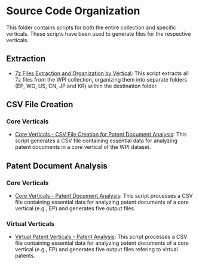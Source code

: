 # Source Code Organization
This folder contains scripts for both the entire collection and specific verticals. These scripts have been used to generate files for the respective verticals.

## Extraction
- [7z Files Extraction and Organization by Vertical](https://github.com/cs1msa/WPIplus/blob/main/Collection%20Verticals%20(subsets)/Source%20Code/7z%20Files%20Extraction%20and%20Organization%20by%20Vertical.ipynb): This script extracts all 7z files from the WPI collection, organizing them into separate folders (EP, WO, US, CN, JP and KR) within the destination folder.
## CSV File Creation
### Core Verticals
- [Core Verticals - CSV File Creation for Patent Document Analysis](https://github.com/cs1msa/WPIplus/blob/main/Collection%20Verticals%20(subsets)/Source%20Code/CSV%20File%20Creation%20for%20Patent%20Document%20Analysis.ipynb): This script generates a CSV file containing essential data for analyzing patent documents in a core vertical of the WPI dataset.
## Patent Document Analysis
### Core Verticals
- [Core Verticals - Patent Document Analysis](https://github.com/cs1msa/WPIplus/blob/main/Collection%20Verticals%20(subsets)/Source%20Code/Core%20Verticals%20-%20Patent%20Document%20Analysis.ipynb): This script processes a CSV file containing essential data for analyzing patent documents of a core vertical (e.g., EP) and generates five output files.
### Virtual Verticals
- [Virtual Patent Verticals - Patent Analysis](https://github.com/cs1msa/WPIplus/blob/main/Collection%20Verticals%20(subsets)/Source%20Code/Virtual%20Patent%20Verticals%20-%20Patent%20Analysis.ipynb): This script processes a CSV file containing essential data for analyzing patent documents of a core vertical (e.g., EP) and generates five output files refering to virtual patents.
